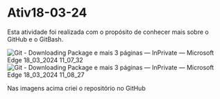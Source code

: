 # Ativ18-03-24
Esta atividade foi realizada com o propósito de conhecer mais sobre o GitHub e o GitBash.

![Git - Downloading Package e mais 3 páginas —  InPrivate  — Microsoft​ Edge 18_03_2024 11_07_32](https://github.com/Kevin-C-Silva/Ativ18-03-24/assets/160874548/5b394fe9-cc53-4d36-860e-1ed5f5cdb55a)
![Git - Downloading Package e mais 3 páginas —  InPrivate  — Microsoft​ Edge 18_03_2024 11_08_27](https://github.com/Kevin-C-Silva/Ativ18-03-24/assets/160874548/65e3cff7-efd7-40ac-b2be-e3a080f0fc34)

Nas imagens acima criei o repositório no GitHub




